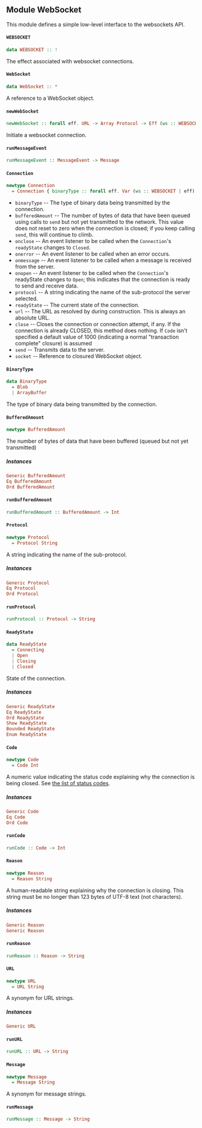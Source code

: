 ## Module WebSocket

This module defines a simple low-level interface to the websockets API.

#### `WEBSOCKET`

``` purescript
data WEBSOCKET :: !
```

The effect associated with websocket connections.

#### `WebSocket`

``` purescript
data WebSocket :: *
```

A reference to a WebSocket object.

#### `newWebSocket`

``` purescript
newWebSocket :: forall eff. URL -> Array Protocol -> Eff (ws :: WEBSOCKET | eff) Connection
```

Initiate a websocket connection.

#### `runMessageEvent`

``` purescript
runMessageEvent :: MessageEvent -> Message
```

#### `Connection`

``` purescript
newtype Connection
  = Connection { binaryType :: forall eff. Var (ws :: WEBSOCKET | eff) BinaryType, bufferedAmount :: forall eff. GettableVar (ws :: WEBSOCKET | eff) BufferedAmount, onclose :: forall eff handlerEff. SettableVar (ws :: WEBSOCKET | eff) (CloseEvent -> Eff handlerEff Unit), onerror :: forall eff handlerEff. SettableVar (ws :: WEBSOCKET | eff) (Event -> Eff handlerEff Unit), onmessage :: forall eff handlerEff. SettableVar (ws :: WEBSOCKET | eff) (MessageEvent -> Eff handlerEff Unit), onopen :: forall eff handlerEff. SettableVar (ws :: WEBSOCKET | eff) (Event -> Eff handlerEff Unit), protocol :: forall eff. Var (ws :: WEBSOCKET | eff) Protocol, readyState :: forall eff. GettableVar (ws :: WEBSOCKET | eff) ReadyState, url :: forall eff. GettableVar (ws :: WEBSOCKET | eff) URL, close :: forall eff. Maybe Code -> Maybe Reason -> Eff (ws :: WEBSOCKET | eff) Unit, send :: forall eff. Message -> Eff (ws :: WEBSOCKET | eff) Unit, socket :: forall eff. GettableVar (ws :: WEBSOCKET | eff) WebSocket }
```

- `binaryType` -- The type of binary data being transmitted by the connection.
- `bufferedAmount` -- The number of bytes of data that have been queued
  using calls to `send` but not yet transmitted to the
  network. This value does not reset to zero when the
  connection is closed; if you keep calling `send`,
  this will continue to climb.
- `onclose` -- An event listener to be called when the `Connection`'s
  `readyState` changes to `Closed`.
- `onerror` -- An event listener to be called when an error occurs.
- `onmessage` -- An event listener to be called when a message is received
  from the server.
- `onopen` -- An event listener to be called when the `Connection`'s
  readyState changes to `Open`; this indicates that the
  connection is ready to send and receive data.
- `protocol` -- A string indicating the name of the sub-protocol the server selected.
- `readyState` -- The current state of the connection.
- `url` -- The URL as resolved by during construction. This is always an absolute URL.
- `close` -- Closes the connection or connection attempt, if any.
  If the connection is already CLOSED, this method does nothing.
  If `Code` isn't specified a default value of 1000 (indicating
  a normal "transaction complete" closure) is assumed
- `send` -- Transmits data to the server.
- `socket` -- Reference to closured WebSocket object.

#### `BinaryType`

``` purescript
data BinaryType
  = Blob
  | ArrayBuffer
```

The type of binary data being transmitted by the connection.

#### `BufferedAmount`

``` purescript
newtype BufferedAmount
```

The number of bytes of data that have been buffered (queued but not yet transmitted)

##### Instances
``` purescript
Generic BufferedAmount
Eq BufferedAmount
Ord BufferedAmount
```

#### `runBufferedAmount`

``` purescript
runBufferedAmount :: BufferedAmount -> Int
```

#### `Protocol`

``` purescript
newtype Protocol
  = Protocol String
```

A string indicating the name of the sub-protocol.

##### Instances
``` purescript
Generic Protocol
Eq Protocol
Ord Protocol
```

#### `runProtocol`

``` purescript
runProtocol :: Protocol -> String
```

#### `ReadyState`

``` purescript
data ReadyState
  = Connecting
  | Open
  | Closing
  | Closed
```

State of the connection.

##### Instances
``` purescript
Generic ReadyState
Eq ReadyState
Ord ReadyState
Show ReadyState
Bounded ReadyState
Enum ReadyState
```

#### `Code`

``` purescript
newtype Code
  = Code Int
```

A numeric value indicating the status code explaining why the connection is being closed.
See [the list of status codes](https://developer.mozilla.org/en-US/docs/Web/API/CloseEvent#Status_codes).

##### Instances
``` purescript
Generic Code
Eq Code
Ord Code
```

#### `runCode`

``` purescript
runCode :: Code -> Int
```

#### `Reason`

``` purescript
newtype Reason
  = Reason String
```

A human-readable string explaining why the connection is closing. This
string must be no longer than 123 bytes of UTF-8 text (not characters).

##### Instances
``` purescript
Generic Reason
Generic Reason
```

#### `runReason`

``` purescript
runReason :: Reason -> String
```

#### `URL`

``` purescript
newtype URL
  = URL String
```

A synonym for URL strings.

##### Instances
``` purescript
Generic URL
```

#### `runURL`

``` purescript
runURL :: URL -> String
```

#### `Message`

``` purescript
newtype Message
  = Message String
```

A synonym for message strings.

#### `runMessage`

``` purescript
runMessage :: Message -> String
```



